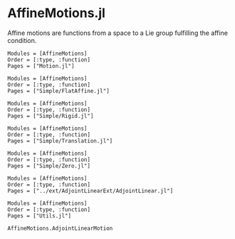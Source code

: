 # AffineMotions.jl

Affine motions are functions from a space to a Lie group fulfilling the affine condition.

```@autodocs
Modules = [AffineMotions]
Order = [:type, :function]
Pages = ["Motion.jl"]
```

```@autodocs
Modules = [AffineMotions]
Order = [:type, :function]
Pages = ["Simple/FlatAffine.jl"]
```


```@autodocs
Modules = [AffineMotions]
Order = [:type, :function]
Pages = ["Simple/Rigid.jl"]
```

```@autodocs
Modules = [AffineMotions]
Order = [:type, :function]
Pages = ["Simple/Translation.jl"]
```

```@autodocs
Modules = [AffineMotions]
Order = [:type, :function]
Pages = ["Simple/Zero.jl"]
```


```@autodocs
Modules = [AffineMotions]
Order = [:type, :function]
Pages = ["../ext/AdjointLinearExt/AdjointLinear.jl"]
```

```@autodocs
Modules = [AffineMotions]
Order = [:type, :function]
Pages = ["Utils.jl"]
```

```@docs
AffineMotions.AdjointLinearMotion
```

